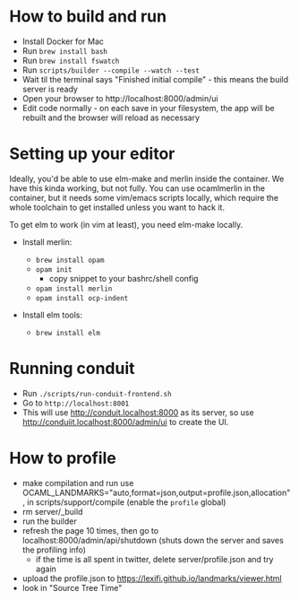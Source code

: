 # How to build and run

- Install Docker for Mac
- Run `brew install bash`
- Run `brew install fswatch`
- Run `scripts/builder --compile --watch --test`
- Wait til the terminal says "Finished initial compile" - this means the build server is ready
- Open your browser to http://localhost:8000/admin/ui
- Edit code normally - on each save in your filesystem, the app will be rebuilt and the browser will reload as necessary

# Setting up your editor

Ideally, you'd be able to use elm-make and merlin inside the container.
We have this kinda working, but not fully. You can use ocamlmerlin in
the container, but it needs some vim/emacs scripts locally, which
require the whole toolchain to get installed unless you want to hack it.

To get elm to work (in vim at least), you need elm-make locally.

- Install merlin:
  - `brew install opam`
  - `opam init`
    - copy snippet to your bashrc/shell config
  - `opam install merlin`
  - `opam install ocp-indent`

- Install elm tools:
  - `brew install elm`


# Running conduit

- Run `./scripts/run-conduit-frontend.sh`
- Go to `http://localhost:8001`
- This will use http://conduit.localhost:8000 as its server, so use http://conduiit.localhost:8000/admin/ui to create the UI.

# How to profile
- make compilation and run use OCAML_LANDMARKS="auto,format=json,output=profile.json,allocation", in scripts/support/compile (enable the `profile` global)
- rm server/_build
- run the builder
- refresh the page 10 times, then go to localhost:8000/admin/api/shutdown (shuts
  down the server and saves the profiling info)
  - if the time is all spent in twitter, delete server/profile.json and
    try again
- upload the profile.json to https://lexifi.github.io/landmarks/viewer.html
- look in "Source Tree Time"


